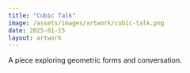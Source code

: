 ```yaml
---
title: "Cubic Talk"
image: /assets/images/artwork/cubic-talk.png
date: 2025-01-15
layout: artwork
---
```


A piece exploring geometric forms and conversation.